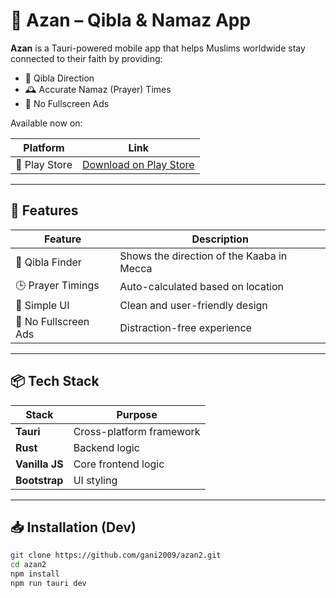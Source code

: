 # 🕌 Azan – Qibla & Namaz App

**Azan** is a Tauri-powered mobile app that helps Muslims worldwide stay connected to their faith by providing:

- 🕋 Qibla Direction
- 🕰️ Accurate Namaz (Prayer) Times
- 🚫 No Fullscreen Ads

Available now on:

| Platform       | Link                                                                                     |
|----------------|------------------------------------------------------------------------------------------|
| 📱 Play Store  | [Download on Play Store](https://play.google.com/store/apps/details?id=com.edgarni.azan) |

---

## 📌 Features

| Feature             | Description                                 |
|---------------------|---------------------------------------------|
| 🧭 Qibla Finder      | Shows the direction of the Kaaba in Mecca   |
| 🕒 Prayer Timings    | Auto-calculated based on location           |
| 🌙 Simple UI         | Clean and user-friendly design              |
| 🚫 No Fullscreen Ads | Distraction-free experience                 |

---

## 📦 Tech Stack

| Stack         | Purpose                   |
|---------------|---------------------------|
| **Tauri**     | Cross-platform framework  |
| **Rust**      | Backend logic             |
| **Vanilla JS**| Core frontend logic       |
| **Bootstrap** | UI styling                |

---

## 📥 Installation (Dev)

```bash
git clone https://github.com/gani2009/azan2.git
cd azan2
npm install
npm run tauri dev
